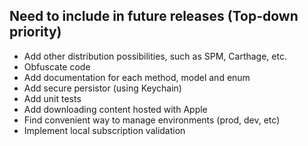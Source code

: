 ## Need to include in future releases (Top-down priority)

* Add other distribution possibilities, such as SPM, Carthage, etc.
* Obfuscate code
* Add documentation for each method, model and enum
* Add secure persistor (using Keychain)
* Add unit tests
* Add downloading content hosted with Apple
* Find convenient way to manage environments (prod, dev, etc)
* Implement local subscription validation
